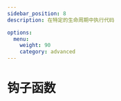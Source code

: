 ```yaml
---
sidebar_position: 8
description: 在特定的生命周期中执行代码

options:
  menu:
    weight: 90
    category: advanced
---
```


# 钩子函数
